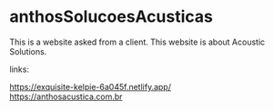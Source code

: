 # anthosSolucoesAcusticas
This is a website asked from a client. This website is about Acoustic Solutions.

links: 

https://exquisite-kelpie-6a045f.netlify.app/
<br>
https://anthosacustica.com.br
